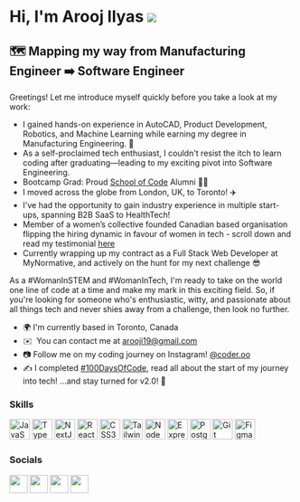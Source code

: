 Hi, I'm Arooj Ilyas ![](https://user-images.githubusercontent.com/18350557/176309783-0785949b-9127-417c-8b55-ab5a4333674e.gif)
===================================================================================================================================

🗺 Mapping my way from Manufacturing Engineer ➡️ Software Engineer
------------------------------------------------------------------
Greetings! Let me introduce myself quickly before you take a look at my work:
- I gained hands-on experience in AutoCAD, Product Development, Robotics, and Machine Learning while earning my degree in Manufacturing Engineering. 📜
- As a self-proclaimed tech enthusiast, I couldn't resist the itch to learn coding after graduating—leading to my exciting pivot into Software Engineering.
- Bootcamp Grad: Proud [School of Code](https://www.schoolofcode.co.uk/) Alumni 👏🏽
- I moved across the globe from London, UK, to Toronto! ✈️
- I've had the opportunity to gain industry experience in multiple start-ups, spanning B2B SaaS to HealthTech!
- Member of a women’s collective founded Canadian based organisation flipping the hiring dynamic in favour of women in tech - scroll down and read my testimonial [here](https://www.trytoast.community/membership)
- Currently wrapping up my contract as a Full Stack Web Developer at MyNormative, and actively on the hunt for my next challenge 😎

As a #WomanInSTEM and #WomanInTech, I'm ready to take on the world one line of code at a time and make my mark in this exciting field. So, if you're looking for someone who's enthusiastic, witty, and passionate about all things tech and never shies away from a challenge, then look no further.

- 🌍 I'm currently based in Toronto, Canada
- ✉️  You can contact me at [arooji19@gmail.com](mailto:arooji19@gmail.com)
- 📷 Follow me on my coding journey on Instagram! [@coder.oo](https://www.instagram.com/coder.oo/)
- ✍️ I completed [#100DaysOfCode](https://github.com/arooj-ilyas/100_days_of_code), read all about the start of my journey into tech! ...and stay turned for v2.0! 👀

### Skills

<p align="left">
<a href="https://developer.mozilla.org/en-US/docs/Web/JavaScript" target="_blank" rel="noreferrer"><img src="https://raw.githubusercontent.com/danielcranney/readme-generator/main/public/icons/skills/javascript-colored.svg" width="36" height="36" alt="JavaScript" /></a>
<a href="https://www.typescriptlang.org/" target="_blank" rel="noreferrer"><img src="https://raw.githubusercontent.com/danielcranney/readme-generator/main/public/icons/skills/typescript-colored.svg" width="36" height="36" alt="TypeScript" /></a>
<a href="https://nextjs.org/docs" target="_blank" rel="noreferrer"><img src="https://raw.githubusercontent.com/danielcranney/readme-generator/main/public/icons/skills/nextjs-colored.svg" width="36" height="36" alt="NextJs" /></a>
<a href="https://reactjs.org/" target="_blank" rel="noreferrer"><img src="https://raw.githubusercontent.com/danielcranney/readme-generator/main/public/icons/skills/react-colored.svg" width="36" height="36" alt="React" /></a>
<a href="https://www.w3.org/TR/CSS/#css" target="_blank" rel="noreferrer"><img src="https://raw.githubusercontent.com/danielcranney/readme-generator/main/public/icons/skills/css3-colored.svg" width="36" height="36" alt="CSS3" /></a>
<a href="https://tailwindcss.com/" target="_blank" rel="noreferrer"><img src="https://raw.githubusercontent.com/danielcranney/readme-generator/main/public/icons/skills/tailwindcss-colored.svg" width="36" height="36" alt="TailwindCSS" /></a>
<a href="https://nodejs.org/en/" target="_blank" rel="noreferrer"><img src="https://raw.githubusercontent.com/danielcranney/readme-generator/main/public/icons/skills/nodejs-colored.svg" width="36" height="36" alt="NodeJS" /></a>
<a href="https://expressjs.com/" target="_blank" rel="noreferrer"><img src="https://raw.githubusercontent.com/danielcranney/readme-generator/main/public/icons/skills/express-colored.svg" width="36" height="36" alt="Express" /></a>
<a href="https://www.postgresql.org/" target="_blank" rel="noreferrer"><img src="https://raw.githubusercontent.com/danielcranney/readme-generator/main/public/icons/skills/postgresql-colored.svg" width="36" height="36" alt="PostgreSQL" /></a>
<a href="https://git-scm.com/" target="_blank" rel="noreferrer"><img src="https://raw.githubusercontent.com/danielcranney/readme-generator/main/public/icons/skills/git-colored.svg" width="36" height="36" alt="Git" /></a>
<a href="https://www.figma.com/" target="_blank" rel="noreferrer"><img src="https://raw.githubusercontent.com/danielcranney/readme-generator/main/public/icons/skills/figma-colored.svg" width="36" height="36" alt="Figma" /></a>
</p>


### Socials

<p align="left"> <a href="https://www.github.com/arooj-ilyas" target="_blank" rel="noreferrer"><img src="https://raw.githubusercontent.com/danielcranney/readme-generator/main/public/icons/socials/github.svg" width="32" height="32" /></a> <a href="http://www.instagram.com/coder.oo" target="_blank" rel="noreferrer"><img src="https://raw.githubusercontent.com/danielcranney/readme-generator/main/public/icons/socials/instagram.svg" width="32" height="32" /></a> <a href="https://www.linkedin.com/in/arooj-ilyas/" target="_blank" rel="noreferrer"><img src="https://raw.githubusercontent.com/danielcranney/readme-generator/main/public/icons/socials/linkedin.svg" width="32" height="32" /></a> <a href="https://www.twitter.com/arooj_dev" target="_blank" rel="noreferrer"><img src="https://raw.githubusercontent.com/danielcranney/readme-generator/main/public/icons/socials/twitter.svg" width="32" height="32" /></a></p>
